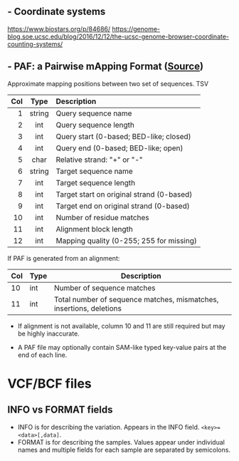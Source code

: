 ## - Coordinate systems


https://www.biostars.org/p/84686/
https://genome-blog.soe.ucsc.edu/blog/2016/12/12/the-ucsc-genome-browser-coordinate-counting-systems/







## - PAF: a Pairwise mApping Format ([Source](https://github.com/lh3/miniasm/blob/master/PAF.md))

Approximate mapping positions between two set of sequences.
TSV

|Col|Type  |Description                               |
|--:|:----:|:-----------------------------------------|
|1  |string|Query sequence name                       |
|2  |int   |Query sequence length                     |
|3  |int   |Query start (0-based; BED-like; closed)   |
|4  |int   |Query end (0-based; BED-like; open)       |
|5  |char  |Relative strand: "+" or "-"               |
|6  |string|Target sequence name                      |
|7  |int   |Target sequence length                    |
|8  |int   |Target start on original strand (0-based) |
|9  |int   |Target end on original strand (0-based)   |
|10 |int   |Number of residue matches                 |
|11 |int   |Alignment block length                    |
|12 |int   |Mapping quality (0-255; 255 for missing)  |

If PAF is generated from an alignment:

|Col|Type|Description|
|--|--|--|
|10 |int   |Number of sequence matches |
|11 |int   |Total number of sequence matches, mismatches, insertions, deletions  |

- If alignment is not available, column 10 and 11 are still required but may be highly inaccurate.

- A PAF file may optionally contain SAM-like typed key-value pairs at the end of
each line.






# VCF/BCF files

## INFO vs FORMAT fields

- INFO is for describing the variation. Appears in the INFO field. `<key>=<data>[,data]`.
- FORMAT is for describing the samples. Values appear under individual names and multiple fields for each sample are separated by semicolons.
